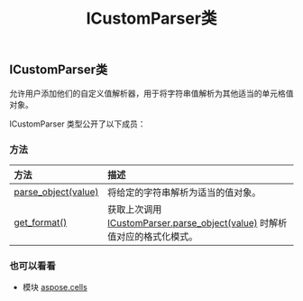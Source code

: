 ﻿---
title: ICustomParser类
second_title: Aspose.Cells for Python via .NET API 参考文献
description:
type: docs
weight: 830
url: /zh/python-net/aspose.cells/icustomparser/
is_root: false
---
## ICustomParser类
允许用户添加他们的自定义值解析器，用于将字符串值解析为其他适当的单元格值对象。



ICustomParser 类型公开了以下成员：

### 方法
|方法|描述|
| :- | :- |
| [parse_object(value)](/cells/zh/python-net/aspose.cells/icustomparser/parse_object/#str) |将给定的字符串解析为适当的值对象。|
| [get_format()](/cells/zh/python-net/aspose.cells/icustomparser/get_format/#) |获取上次调用 [ICustomParser.parse_object(value)](/cells/zh/python-net/aspose.cells/icustomparser/parse_object) 时解析值对应的格式化模式。|



### 也可以看看
* 模块 [aspose.cells](..)
